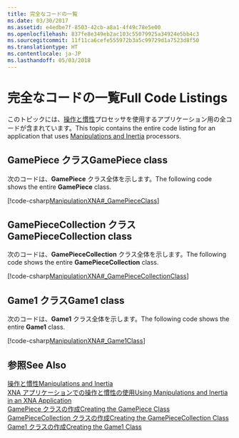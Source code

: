 ```yaml
---
title: 完全なコードの一覧
ms.date: 03/30/2017
ms.assetid: e4edbe7f-8503-42cb-a8a1-4f49c78e5e00
ms.openlocfilehash: 837fe8e349eb2ac103c55079925a34924e5bb4c3
ms.sourcegitcommit: 11f11ca6cefe555972b3a5c99729d1a7523d8f50
ms.translationtype: HT
ms.contentlocale: ja-JP
ms.lasthandoff: 05/03/2018
---
```

# <a name="full-code-listings"></a><span data-ttu-id="80653-102">完全なコードの一覧</span><span class="sxs-lookup"><span data-stu-id="80653-102">Full Code Listings</span></span>
<span data-ttu-id="80653-103">このトピックには、[操作と慣性](../../../docs/framework/common-client-technologies/manipulations-and-inertia.md)プロセッサを使用するアプリケーション用の全コードが含まれています。</span><span class="sxs-lookup"><span data-stu-id="80653-103">This topic contains the entire code listing for an application that uses [Manipulations and Inertia](../../../docs/framework/common-client-technologies/manipulations-and-inertia.md) processors.</span></span>  
  
## <a name="gamepiece-class"></a><span data-ttu-id="80653-104">GamePiece クラス</span><span class="sxs-lookup"><span data-stu-id="80653-104">GamePiece class</span></span>  
 <span data-ttu-id="80653-105">次のコードは、**GamePiece** クラス全体を示します。</span><span class="sxs-lookup"><span data-stu-id="80653-105">The following code shows the entire **GamePiece** class.</span></span>  
  
 [!code-csharp[ManipulationXNA#_GamePieceClass](../../../samples/snippets/csharp/VS_Snippets_Misc/manipulationxna/cs/gamepiece.cs#_gamepiececlass)]  
  
## <a name="gamepiececollection-class"></a><span data-ttu-id="80653-106">GamePieceCollection クラス</span><span class="sxs-lookup"><span data-stu-id="80653-106">GamePieceCollection class</span></span>  
 <span data-ttu-id="80653-107">次のコードは、**GamePieceCollection** クラス全体を示します。</span><span class="sxs-lookup"><span data-stu-id="80653-107">The following code shows the entire **GamePieceCollection** class.</span></span>  
  
 [!code-csharp[ManipulationXNA#_GamePieceCollectionClass](../../../samples/snippets/csharp/VS_Snippets_Misc/manipulationxna/cs/gamepiececollection.cs#_gamepiececollectionclass)]  
  
## <a name="game1-class"></a><span data-ttu-id="80653-108">Game1 クラス</span><span class="sxs-lookup"><span data-stu-id="80653-108">Game1 class</span></span>  
 <span data-ttu-id="80653-109">次のコードは、**Game1** クラス全体を示します。</span><span class="sxs-lookup"><span data-stu-id="80653-109">The following code shows the entire **Game1** class.</span></span>  
  
 [!code-csharp[ManipulationXNA#_Game1Class](../../../samples/snippets/csharp/VS_Snippets_Misc/manipulationxna/cs/game1.cs#_game1class)]  
  
## <a name="see-also"></a><span data-ttu-id="80653-110">参照</span><span class="sxs-lookup"><span data-stu-id="80653-110">See Also</span></span>  
 [<span data-ttu-id="80653-111">操作と慣性</span><span class="sxs-lookup"><span data-stu-id="80653-111">Manipulations and Inertia</span></span>](../../../docs/framework/common-client-technologies/manipulations-and-inertia.md)  
 [<span data-ttu-id="80653-112">XNA アプリケーションでの操作と慣性の使用</span><span class="sxs-lookup"><span data-stu-id="80653-112">Using Manipulations and Inertia in an XNA Application</span></span>](../../../docs/framework/common-client-technologies/use-manipulations-and-inertia-in-an-xna-application.md)  
 [<span data-ttu-id="80653-113">GamePiece クラスの作成</span><span class="sxs-lookup"><span data-stu-id="80653-113">Creating the GamePiece Class</span></span>](../../../docs/framework/common-client-technologies/creating-the-gamepiece-class.md)  
 [<span data-ttu-id="80653-114">GamePieceCollection クラスの作成</span><span class="sxs-lookup"><span data-stu-id="80653-114">Creating the GamePieceCollection Class</span></span>](../../../docs/framework/common-client-technologies/creating-the-gamepiececollection-class.md)  
 [<span data-ttu-id="80653-115">Game1 クラスの作成</span><span class="sxs-lookup"><span data-stu-id="80653-115">Creating the Game1 Class</span></span>](../../../docs/framework/common-client-technologies/creating-the-game1-class.md)
